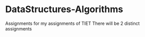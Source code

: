 # DataStructures-Algorithms
Assignments for my assignments of TIET
There will be 2 distinct assignments
